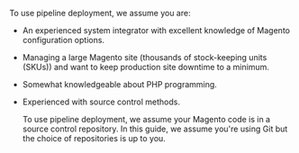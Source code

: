 To use pipeline deployment, we assume you are:

*	An experienced system integrator with excellent knowledge of Magento configuration options.
*	Managing a large Magento site (thousands of stock-keeping units (SKUs)) and want to keep production site downtime to a minimum.
*	Somewhat knowledgeable about PHP programming.
*	Experienced with source control methods.

	To use pipeline deployment, we assume your Magento code is in a source control repository. In this guide, we assume you're using Git but the choice of repositories is up to you.
